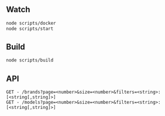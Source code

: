 ## Watch

```bash
node scripts/docker
node scripts/start
```

## Build
```bash
node scripts/build
```

## API
```
GET - /brands?page=<number>&size=<number>&filters=<string>:[<string[,string]>]
GET - /models?page=<number>&size=<number>&filters=<string>:[<string[,string]>]
```
